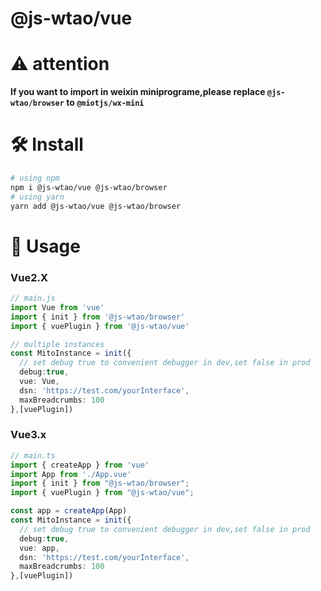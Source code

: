 # @js-wtao/vue

# ⚠️ attention

**If you want to import in weixin miniprograme,please replace `@js-wtao/browser` to `@miotjs/wx-mini`**



# 🛠️ Install

```bash
# using npm
npm i @js-wtao/vue @js-wtao/browser
# using yarn
yarn add @js-wtao/vue @js-wtao/browser
```


# 🥳 Usage

### Vue2.X

```typescript
// main.js
import Vue from 'vue'
import { init } from '@js-wtao/browser'
import { vuePlugin } from '@js-wtao/vue'

// multiple instances
const MitoInstance = init({
  // set debug true to convenient debugger in dev,set false in prod
  debug:true,
  vue: Vue,
  dsn: 'https://test.com/yourInterface',
  maxBreadcrumbs: 100
},[vuePlugin])

```

### Vue3.x
```typescript
// main.ts
import { createApp } from 'vue'
import App from './App.vue'
import { init } from "@js-wtao/browser";
import { vuePlugin } from "@js-wtao/vue";

const app = createApp(App)
const MitoInstance = init({
  // set debug true to convenient debugger in dev,set false in prod
  debug:true,
  vue: app,
  dsn: 'https://test.com/yourInterface',
  maxBreadcrumbs: 100
},[vuePlugin])
```
